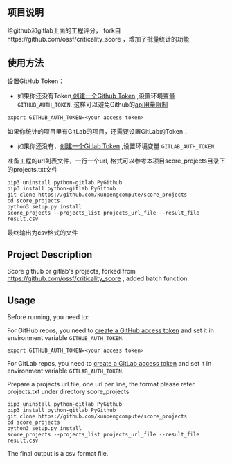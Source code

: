 ## 项目说明
给github和gitlab上面的工程评分， fork自https://github.com/ossf/criticality_score ，增加了批量统计的功能
## 使用方法
设置GitHub Token：
- 如果你还没有Token,[创建一个Github Token](https://docs.github.com/en/free-pro-team@latest/developers/apps/about-apps#personal-access-tokens)
,设置环境变量 `GITHUB_AUTH_TOKEN`.
这样可以避免Github的[api用量限制](https://developer.github.com/v3/#rate-limiting)

```shell
export GITHUB_AUTH_TOKEN=<your access token>
```
如果你统计的项目里有GitLab的项目，还需要设置GitLab的Token：
- 如果你还没有，[创建一个Gitlab Token](https://docs.gitlab.com/ee/user/profile/personal_access_tokens.html)
,设置环境变量 `GITLAB_AUTH_TOKEN`.

准备工程的url列表文件，一行一个url, 格式可以参考本项目score_projects目录下的projects.txt文件
```shell
pip3 uninstall python-gitlab PyGithub
pip3 install python-gitlab PyGithub
git clone https://github.com/kunpengcompute/score_projects
cd score_projects
python3 setup.py install
score_projects --projects_list projects_url_file --result_file result.csv
```
最终输出为csv格式的文件

## Project Description 
Score github or gitlab's projects, forked from https://github.com/ossf/criticality_score , added batch function.
## Usage
Before running, you need to:

For GitHub repos, you need to [create a GitHub access token](https://docs.github.com/en/free-pro-team@latest/developers/apps/about-apps#personal-access-tokens) and set it in environment variable `GITHUB_AUTH_TOKEN`. 
```shell
export GITHUB_AUTH_TOKEN=<your access token>
```
For GitLab repos, you need to [create a GitLab access token](https://docs.gitlab.com/ee/user/profile/personal_access_tokens.html) and set it in environment variable `GITLAB_AUTH_TOKEN`. 


Prepare a projects url file, one url per line, the format please refer projects.txt under directory score_projects
```shell
pip3 uninstall python-gitlab PyGithub
pip3 install python-gitlab PyGithub
git clone https://github.com/kunpengcompute/score_projects
cd score_projects
python3 setup.py install
score_projects --projects_list projects_url_file --result_file result.csv
```
The final output is a csv format file.
